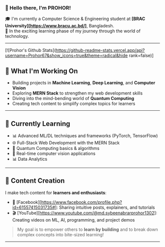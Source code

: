 ### 👋 Hello there, I'm PROHOR!

🎓 I'm currently a Computer Science & Engineering student at **[BRAC University][https://www.bracu.ac.bd/]**, Bangladesh.  
🚀 In the exciting learning phase of my journey through the world of technology.

---
[![Prohor's Github Stats](https://github-readme-stats.vercel.app/api?username=Prohor67&show_icons=true&theme=radical&hide rank=false)] 

## 🔭 What I'm Working On
- Building projects in **Machine Learning**, **Deep Learning**, and **Computer Vision**
- Exploring **MERN Stack** to strengthen my web development skills
- Diving into the mind-bending world of **Quantum Computing**
- Creating tech content to simplify complex topics for learners

---

## 🌱 Currently Learning
- 📊 Advanced ML/DL techniques and frameworks (PyTorch, TensorFlow)
- 🌐 Full-Stack Web Development with the MERN Stack
- 🧠 Quantum Computing basics & algorithms
- 📸 Real-time computer vision applications
- 📊 Data Analytics
  

---

## 🎥 Content Creation
I make tech content for **learners and enthusiasts**:
- 📌 [Facebook][https://www.facebook.com/profile.php?id=61557415031735#]: Sharing intuitive posts, explainers, and tutorials
- 🎬 [YouTube][https://www.youtube.com/@md.sybeenabrarprohor1302]: Creating videos on ML, AI, programming, and project demos

> My goal is to empower others to **learn by building** and to break down complex concepts into bite-sized learning!

---
